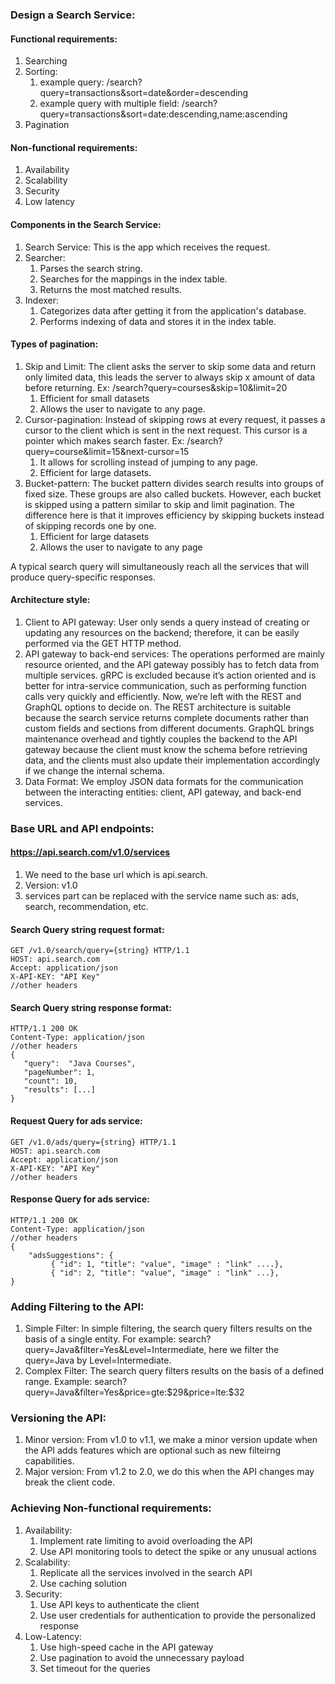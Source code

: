 ### Design a Search Service:
#### Functional requirements:
1. Searching
2. Sorting: 
    1. example query: /search?query=transactions&sort=date&order=descending
    2. example query with multiple field: /search?query=transactions&sort=date:descending,name:ascending
3. Pagination

#### Non-functional requirements:
1. Availability
2. Scalability
3. Security
4. Low latency

#### Components in the Search Service:
1. Search Service: This is the app which receives the request.
2. Searcher: 
    1. Parses the search string.
    2. Searches for the mappings in the index table.
    3. Returns the most matched results.
3. Indexer:
    1. Categorizes data after getting it from the application's database.
    2. Performs indexing of data and stores it in the index table.

#### Types of pagination:
1. Skip and Limit: The client asks the server to skip some data and return only limited data, this leads the server to always skip x amount of data before returning. Ex: /search?query=courses&skip=10&limit=20
    1. Efficient for small datasets
    2. Allows the user to navigate to any page. 
2. Cursor-pagination: Instead of skipping rows at every request, it passes a cursor to the client which is sent in the next request. This cursor is a pointer which makes search faster. Ex: /search?query=course&limit=15&next-cursor=15
    1. It allows for scrolling instead of jumping to any page. 
    2. Efficient for large datasets. 
3. Bucket-pattern: The bucket pattern divides search results into groups of fixed size. These groups are also called buckets. However, each bucket is skipped using a pattern similar to skip and limit pagination. The difference here is that it improves efficiency by skipping buckets instead of skipping records one by one.
    1. Efficient for large datasets
    2. Allows the user to navigate to any page

A typical search query will simultaneously reach all the services that will produce query-specific responses. <br/>
#### Architecture style:
1. Client to API gateway: User only sends a query instead of creating or updating any resources on the backend; therefore, it can be easily performed via the GET HTTP method.
2. API gateway to back-end services: The operations performed are mainly resource oriented, and the API gateway possibly has to fetch data from multiple services. 
   gRPC is excluded because it’s action oriented and is better for intra-service communication, such as performing function calls very quickly and efficiently. 
   Now, we’re left with the REST and GraphQL options to decide on. The REST architecture is suitable because the search service returns complete documents rather than custom fields and sections from different documents.
   GraphQL brings maintenance overhead and tightly couples the backend to the API gateway because the client must know the schema before retrieving data, and the clients must also update their implementation accordingly if we change the internal schema.
3. Data Format: We employ JSON data formats for the communication between the interacting entities: client, API gateway, and back-end services. 

### Base URL and API endpoints:
#### https://api.search.com/v1.0/services
1. We need to the base url which is api.search.
2. Version: v1.0
3. services part can be replaced with the service name such as: ads, search, recommendation, etc.

#### Search Query string request format:
```http request
GET /v1.0/search/query={string} HTTP/1.1
HOST: api.search.com 
Accept: application/json
X-API-KEY: "API Key"
//other headers
```

#### Search Query string response format:
```text
HTTP/1.1 200 OK
Content-Type: application/json
//other headers
{
   "query":  "Java Courses",
   "pageNumber": 1, 
   "count": 10,
   "results": [...]
}   
```

#### Request Query for ads service:
```http request
GET /v1.0/ads/query={string} HTTP/1.1
HOST: api.search.com 
Accept: application/json
X-API-KEY: "API Key"
//other headers
```
#### Response Query for ads service:
```text
HTTP/1.1 200 OK
Content-Type: application/json
//other headers
{
    "adsSuggestions": {
         { "id": 1, "title": "value", "image" : "link" ....},
         { "id": 2, "title": "value", "image" : "link" ...},
}   
```

### Adding Filtering to the API:
1. Simple Filter: In simple filtering, the search query filters results on the basis of a single entity. For example: search?query=Java&filter=Yes&Level=Intermediate, here we filter the query=Java by Level=Intermediate.
2. Complex Filter: The search query filters results on the basis of a defined range. Example: search?query=Java&filter=Yes&price=gte:$29&price=lte:$32

### Versioning the API:
1. Minor version: From v1.0 to v1.1, we make a minor version update when the API adds features which are optional such as new filteirng capabilities.
2. Major version: From v1.2 to 2.0, we do this when the API changes may break the client code.

### Achieving Non-functional requirements:
1. Availability:
    1. Implement rate limiting to avoid overloading the API
    2. Use API monitoring tools to detect the spike or any unusual actions
2. Scalability:
    1. Replicate all the services involved in the search API
    2. Use caching solution
3. Security: 
    1. Use API keys to authenticate the client
    2. Use user credentials for authentication to provide the personalized response
4. Low-Latency:
    1. Use high-speed cache in the API gateway
    2. Use pagination to avoid the unnecessary payload
    3. Set timeout for the queries
